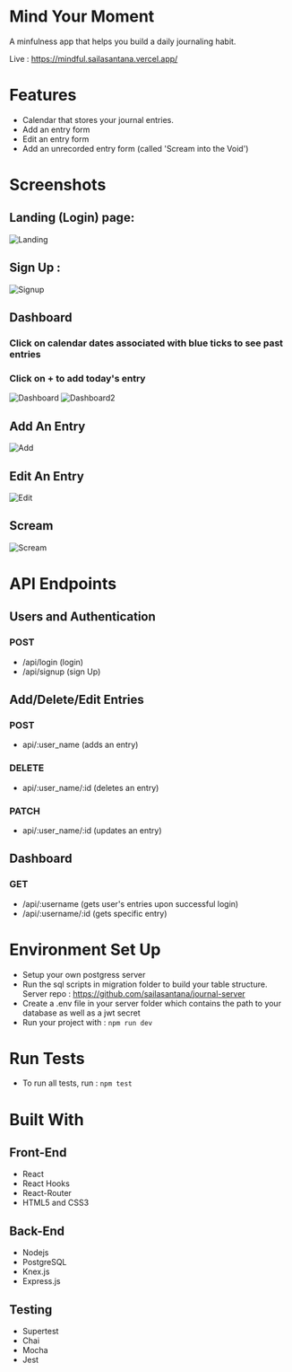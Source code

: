 
# Mind Your Moment

A minfulness app that helps you build a daily journaling habit.

Live : https://mindful.sailasantana.vercel.app/

# Features

* Calendar that stores your journal entries.
* Add an entry form
* Edit an entry form
* Add an unrecorded entry form (called 'Scream into the Void')


# Screenshots

## Landing (Login) page:

![Landing](screenshots/login.png)

## Sign Up :

![Signup](screenshots/signup.png)


## Dashboard 

### Click on calendar dates associated with blue ticks to see past entries
### Click on + to add today's entry 

![Dashboard](screenshots/dashboard.png)
![Dashboard2](screenshots/dashboard2.png)

## Add An Entry 

![Add](screenshots/add.png)

## Edit An Entry 

![Edit](screenshots/edit.png)


## Scream 

![Scream](screenshots/scream.png)


# API Endpoints

## Users and Authentication

### POST
- /api/login (login)
- /api/signup (sign Up)

## Add/Delete/Edit Entries

### POST
- api/:user_name (adds an entry)

### DELETE
- api/:user_name/:id (deletes an entry)

### PATCH
- api/:user_name/:id (updates an entry)

## Dashboard

### GET
- /api/:username (gets user's entries upon successful login)
- /api/:username/:id (gets specific entry)



# Environment Set Up

* Setup your own postgress server
* Run the sql scripts in migration folder to build your table structure. Server repo : https://github.com/sailasantana/journal-server
* Create a .env file in your server folder which contains the path to your database as well as a jwt secret
* Run your project with : ```npm run dev```


# Run Tests

* To run all tests, run : ```npm test```



# Built With

## Front-End
* React
* React Hooks 
* React-Router
* HTML5 and CSS3

## Back-End
* Nodejs
* PostgreSQL
* Knex.js
* Express.js

## Testing

* Supertest
* Chai
* Mocha
* Jest

